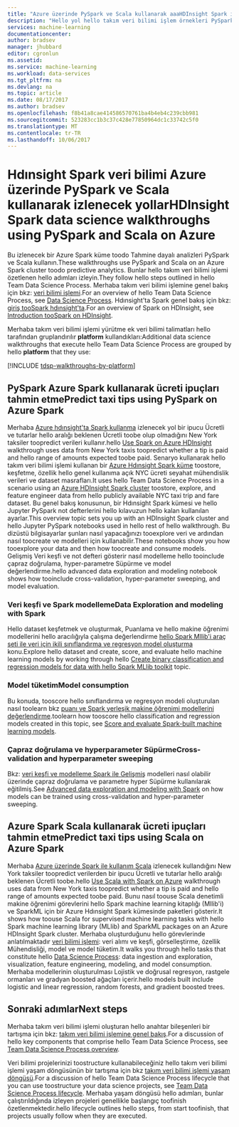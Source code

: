 ```yaml
---
title: "Azure üzerinde PySpark ve Scala kullanarak aaaHDInsight Spark izlenecek | Microsoft Docs"
description: "Hello yol hello takım veri bilimi işlem örnekleri PySpark ve Scala bir Azure Hdınsight Spark toodo Tahmine dayalı analizleri kullanır."
services: machine-learning
documentationcenter: 
author: bradsev
manager: jhubbard
editor: cgronlun
ms.assetid: 
ms.service: machine-learning
ms.workload: data-services
ms.tgt_pltfrm: na
ms.devlang: na
ms.topic: article
ms.date: 08/17/2017
ms.author: bradsev
ms.openlocfilehash: f8b41a8cae414586570761ba4b4eb4c239cbb981
ms.sourcegitcommit: 523283cc1b3c37c428e77850964dc1c33742c5f0
ms.translationtype: MT
ms.contentlocale: tr-TR
ms.lasthandoff: 10/06/2017
---
```

# <a name="hdinsight-spark-data-science-walkthroughs-using-pyspark-and-scala-on-azure"></a><span data-ttu-id="d3434-103">Hdınsight Spark veri bilimi Azure üzerinde PySpark ve Scala kullanarak izlenecek yollar</span><span class="sxs-lookup"><span data-stu-id="d3434-103">HDInsight Spark data science walkthroughs using PySpark and Scala on Azure</span></span>

<span data-ttu-id="d3434-104">Bu izlenecek bir Azure Spark küme toodo Tahmine dayalı analizleri PySpark ve Scala kullanın.</span><span class="sxs-lookup"><span data-stu-id="d3434-104">These walkthroughs use PySpark and Scala on an Azure Spark cluster toodo predictive analytics.</span></span> <span data-ttu-id="d3434-105">Bunlar hello takım veri bilimi işlemi özetlenen hello adımları izleyin.</span><span class="sxs-lookup"><span data-stu-id="d3434-105">They follow hello steps outlined in hello Team Data Science Process.</span></span> <span data-ttu-id="d3434-106">Merhaba takım veri bilimi işlemine genel bakış için bkz: [veri bilimi işlemi](data-science-process-overview.md).</span><span class="sxs-lookup"><span data-stu-id="d3434-106">For an overview of hello Team Data Science Process, see [Data Science Process](data-science-process-overview.md).</span></span> <span data-ttu-id="d3434-107">Hdınsight'ta Spark genel bakış için bkz: [giriş tooSpark hdınsight'ta](../hdinsight/hdinsight-apache-spark-overview.md).</span><span class="sxs-lookup"><span data-stu-id="d3434-107">For an overview of Spark on HDInsight, see [Introduction tooSpark on HDInsight](../hdinsight/hdinsight-apache-spark-overview.md).</span></span>

<span data-ttu-id="d3434-108">Merhaba takım veri bilimi işlemi yürütme ek veri bilimi talimatları hello tarafından gruplandırılır **platform** kullandıkları:</span><span class="sxs-lookup"><span data-stu-id="d3434-108">Additional data science walkthroughs that execute hello Team Data Science Process are grouped by hello **platform** that they use:</span></span> 

[!INCLUDE [tdsp-walkthroughs-by-platform](../../includes/tdsp-walkthroughs-by-platform.md)]

## <a name="predict-taxi-tips-using-pyspark-on-azure-spark"></a><span data-ttu-id="d3434-109">PySpark Azure Spark kullanarak ücreti ipuçları tahmin etme</span><span class="sxs-lookup"><span data-stu-id="d3434-109">Predict taxi tips using PySpark on Azure Spark</span></span>

<span data-ttu-id="d3434-110">Merhaba [Azure hdınsight'ta Spark kullanma](machine-learning-data-science-spark-overview.md) izlenecek yol bir ipucu Ücretli ve tutarlar hello aralığı beklenen Ücretli toobe olup olmadığını New York taksiler toopredict verileri kullanır.</span><span class="sxs-lookup"><span data-stu-id="d3434-110">hello [Use Spark on Azure HDInsight](machine-learning-data-science-spark-overview.md) walkthrough uses data from New York taxis toopredict whether a tip is paid and hello range of amounts expected toobe paid.</span></span> <span data-ttu-id="d3434-111">Senaryo kullanarak hello takım veri bilimi işlemi kullanan bir [Azure Hdınsight Spark küme](https://azure.microsoft.com/services/hdinsight/) toostore, keşfetme, özellik hello genel kullanıma açık NYC ücreti seyahat mühendislik verileri ve dataset masrafları.</span><span class="sxs-lookup"><span data-stu-id="d3434-111">It uses hello Team Data Science Process in a scenario using an [Azure HDInsight Spark cluster](https://azure.microsoft.com/services/hdinsight/) toostore, explore, and feature engineer data from hello publicly available NYC taxi trip and fare dataset.</span></span> <span data-ttu-id="d3434-112">Bu genel bakış konusunun, bir Hdınsight Spark kümesi ve hello Jupyter PySpark not defterlerini hello kılavuzun hello kalan kullanılan ayarlar.</span><span class="sxs-lookup"><span data-stu-id="d3434-112">This overview topic sets you up with an HDInsight Spark cluster and hello Jupyter  PySpark notebooks used in hello rest of hello walkthrough.</span></span> <span data-ttu-id="d3434-113">Bu dizüstü bilgisayarlar şunları nasıl yapacağınızı tooexplore veri ve ardından nasıl toocreate ve modelleri için kullanabilir.</span><span class="sxs-lookup"><span data-stu-id="d3434-113">These notebooks show you how tooexplore your data and then how toocreate and consume models.</span></span> <span data-ttu-id="d3434-114">Gelişmiş Veri keşfi ve not defteri gösterir nasıl modelleme hello tooinclude çapraz doğrulama, hyper-parametre Süpürme ve model değerlendirme.</span><span class="sxs-lookup"><span data-stu-id="d3434-114">hello advanced data exploration and modeling notebook shows how tooinclude cross-validation, hyper-parameter sweeping, and model evaluation.</span></span>

### <a name="data-exploration-and-modeling-with-spark"></a><span data-ttu-id="d3434-115">Veri keşfi ve Spark modelleme</span><span class="sxs-lookup"><span data-stu-id="d3434-115">Data Exploration and modeling with Spark</span></span> 
<span data-ttu-id="d3434-116">Hello dataset keşfetmek ve oluşturmak, Puanlama ve hello makine öğrenimi modellerini hello aracılığıyla çalışma değerlendirme [hello Spark Mllib'i araç seti ile veri için ikili sınıflandırma ve regresyon model oluşturma](machine-learning-data-science-spark-data-exploration-modeling.md) konu.</span><span class="sxs-lookup"><span data-stu-id="d3434-116">Explore hello dataset and create, score, and evaluate hello machine learning models by working through hello [Create binary classification and regression models for data with hello Spark MLlib toolkit](machine-learning-data-science-spark-data-exploration-modeling.md) topic.</span></span>

### <a name="model-consumption"></a><span data-ttu-id="d3434-117">Model tüketim</span><span class="sxs-lookup"><span data-stu-id="d3434-117">Model consumption</span></span>
<span data-ttu-id="d3434-118">Bu konuda, tooscore hello sınıflandırma ve regresyon modeli oluşturulan nasıl toolearn bkz [puanı ve Spark yerleşik makine öğrenimi modellerini değerlendirme](machine-learning-data-science-spark-model-consumption.md).</span><span class="sxs-lookup"><span data-stu-id="d3434-118">toolearn how tooscore hello classification and regression models created in this topic, see [Score and evaluate Spark-built machine learning models](machine-learning-data-science-spark-model-consumption.md).</span></span>

### <a name="cross-validation-and-hyperparameter-sweeping"></a><span data-ttu-id="d3434-119">Çapraz doğrulama ve hyperparameter Süpürme</span><span class="sxs-lookup"><span data-stu-id="d3434-119">Cross-validation and hyperparameter sweeping</span></span>
<span data-ttu-id="d3434-120">Bkz: [veri keşfi ve modelleme Spark ile Gelişmiş](machine-learning-data-science-spark-advanced-data-exploration-modeling.md) modelleri nasıl olabilir üzerinde çapraz doğrulama ve parametre hyper Süpürme kullanılarak eğitilmiş.</span><span class="sxs-lookup"><span data-stu-id="d3434-120">See [Advanced data exploration and modeling with Spark](machine-learning-data-science-spark-advanced-data-exploration-modeling.md) on how models can be trained using cross-validation and hyper-parameter sweeping.</span></span>


## <a name="predict-taxi-tips-using-scala-on-azure-spark"></a><span data-ttu-id="d3434-121">Azure Spark Scala kullanarak ücreti ipuçları tahmin etme</span><span class="sxs-lookup"><span data-stu-id="d3434-121">Predict taxi tips using Scala on Azure Spark</span></span>

<span data-ttu-id="d3434-122">Merhaba [Azure üzerinde Spark ile kullanım Scala](machine-learning-data-science-process-scala-walkthrough.md) izlenecek kullandığını New York taksiler toopredict verilerden bir ipucu Ücretli ve tutarlar hello aralığı beklenen Ücretli toobe.</span><span class="sxs-lookup"><span data-stu-id="d3434-122">hello [Use Scala with Spark on Azure](machine-learning-data-science-process-scala-walkthrough.md) walkthrough uses data from New York taxis toopredict whether a tip is paid and hello range of amounts expected toobe paid.</span></span> <span data-ttu-id="d3434-123">Bunu nasıl toouse Scala denetimli makine öğrenimi görevlerini hello Spark machine learning kitaplığı (Mllib'i) ve SparkML için bir Azure Hdınsight Spark kümesinde paketleri gösterir.</span><span class="sxs-lookup"><span data-stu-id="d3434-123">It shows how toouse Scala for supervised machine learning tasks with hello Spark machine learning library (MLlib) and SparkML packages on an Azure HDInsight Spark cluster.</span></span> <span data-ttu-id="d3434-124">Merhaba oluşturduğunu hello görevlerinde anlatılmaktadır [veri bilimi işlemi](http://aka.ms/datascienceprocess): veri alımı ve keşfi, görselleştirme, özellik Mühendisliği, model ve model tüketim.</span><span class="sxs-lookup"><span data-stu-id="d3434-124">It walks you through hello tasks that constitute hello [Data Science Process](http://aka.ms/datascienceprocess): data ingestion and exploration, visualization, feature engineering, modeling, and model consumption.</span></span> <span data-ttu-id="d3434-125">Merhaba modellerinin oluşturulması Lojistik ve doğrusal regresyon, rastgele ormanları ve gradyan boosted ağaçları içerir.</span><span class="sxs-lookup"><span data-stu-id="d3434-125">hello models built include logistic and linear regression, random forests, and gradient boosted trees.</span></span>


## <a name="next-steps"></a><span data-ttu-id="d3434-126">Sonraki adımlar</span><span class="sxs-lookup"><span data-stu-id="d3434-126">Next steps</span></span>

<span data-ttu-id="d3434-127">Merhaba takım veri bilimi işlemi oluşturan hello anahtar bileşenleri bir tartışma için bkz: [takım veri bilimi işlemine genel bakış](data-science-process-overview.md).</span><span class="sxs-lookup"><span data-stu-id="d3434-127">For a discussion of hello key components that comprise hello Team Data Science Process, see [Team Data Science Process overview](data-science-process-overview.md).</span></span>

<span data-ttu-id="d3434-128">Veri bilimi projelerinizi toostructure kullanabileceğiniz hello takım veri bilimi işlemi yaşam döngüsünün bir tartışma için bkz [takım veri bilimi işlemi yaşam döngüsü](data-science-process-lifecycle.md).</span><span class="sxs-lookup"><span data-stu-id="d3434-128">For a discussion of hello Team Data Science Process lifecycle that you can use toostructure your data science projects, see [Team Data Science Process lifecycle](data-science-process-lifecycle.md).</span></span> <span data-ttu-id="d3434-129">Merhaba yaşam döngüsü hello adımları, bunlar çalıştırıldığında izleyen projeleri genellikle başlangıç toofinish özetlenmektedir.</span><span class="sxs-lookup"><span data-stu-id="d3434-129">hello lifecycle outlines hello steps, from start toofinish, that projects usually follow when they are executed.</span></span> 

